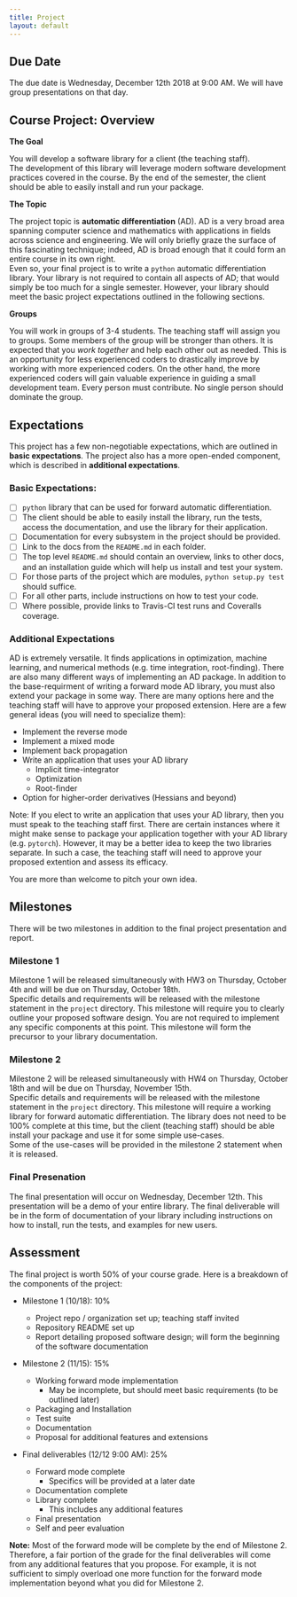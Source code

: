 ```yaml
---
title: Project
layout: default
---
```


## Due Date ##

The due date is Wednesday, December 12th 2018 at 9:00 AM.  We will have group 
presentations on that day.

## Course Project:  Overview

**The Goal**

You will develop a software library for a client (the teaching staff).  
The development of this library will leverage modern software development 
practices covered in the course.  By the end of the semester, 
the client should be able to easily install and run your package.

**The Topic**

The project topic is **automatic differentiation** (AD).  AD is a very broad area spanning computer science and 
mathematics with applications in fields across science and engineering.  We will only briefly graze the surface 
of this fascinating technique; indeed, AD is broad enough that it could form an entire course in its own right.  
Even so, your final project is to write a `python` automatic differentiation library.  Your library is not 
required to contain all aspects of AD; that would simply be too much for a single semester.  However, your library 
should meet the basic project expectations outlined in the following sections.

**Groups** 

You will work in groups of 3-4 students.  The teaching staff will assign you to groups.  Some members of the group will 
be stronger than others.  It is expected that you *work together* and help each other out as needed.  This is an 
opportunity for less experienced coders to drastically improve by working with more experienced coders.  On the other 
hand, the more experienced coders will gain valuable experience in guiding a small development team.  Every person must 
contribute.  No single person should dominate the group.

## Expectations 
This project has a few non-negotiable expectations, which are outlined in **basic expectations**.  The project also 
has a more open-ended component, which is described in **additional expectations**.

### Basic Expectations:
- [ ] `python` library that can be used for forward automatic differentiation.
- [ ] The client should be able to easily install the library, run the tests, access the documentation, and use the 
library for their application.
- [ ] Documentation for every subsystem in the project should be provided.
- [ ] Link to the docs from the ``README.md`` in each folder.
- [ ] The top level ``README.md`` should contain an overview, links to other docs, and an installation guide which 
will help us install and test your system.
- [ ] For those parts of the project which are modules, ``python setup.py test`` should 
suffice.
- [ ] For all other parts, include instructions on how to test your code. 
- [ ] Where possible, provide links to Travis-CI test runs and Coveralls coverage.
 
### Additional Expectations
AD is extremely versatile.  It finds applications in optimization, machine learning, and numerical methods (e.g. 
time integration, root-finding).  There are also many different ways of implementing an AD package.  In addition to 
the base-requirment of writing a forward mode AD library, you must also extend your package in some way.  There are 
many options here and the teaching staff will have to approve your proposed extension.  Here are a few general ideas 
(you will need to specialize them):
* Implement the reverse mode
* Implement a mixed mode
* Implement back propagation
* Write an application that uses your AD library
  - Implicit time-integrator
  - Optimization
  - Root-finder
* Option for higher-order derivatives (Hessians and beyond)

Note:  If you elect to write an application that uses your AD library, then you must speak to the teaching staff 
first.  There are certain instances where it might make sense to package your application together with your AD 
library (e.g. `pytorch`).  However, it may be a better idea to keep the two libraries separate.  In such a case, 
the teaching staff will need to approve your proposed extention and assess its efficacy.

You are more than welcome to pitch your own idea.

<!--
As you will see during the semester, automatic differentiation has two primary modes of operation: forward and 
reverse mode.  Each mode has its benefits and shortcomings, but the forward mode is generally easier to implement.  
-->

<!--
You are required to add a non-trivial feature to your library of your choosing.  
If you are having difficulty coming up with a compelling new feature, please 
set up an appointment with me to discuss possible ideas.  The teaching staff 
will be able to give you a few suggestions if need be.
-->

## Milestones
There will be two milestones in addition to the final project presentation and report.

### Milestone 1
Milestone 1 will be released simultaneously with HW3 on Thursday, October 4th and will be due on Thursday, October 18th.  
Specific details and requirements will be released with the milestone statement in the `project` directory.  This milestone 
will require you to clearly outline your proposed software design.  You are not required to implement any specific 
components at this point.  This milestone will form the precursor to your library documentation. 

### Milestone 2
Milestone 2 will be released simultaneously with HW4 on Thursday, October 18th and will be due on Thursday, November 15th.  
Specific details and requirements will be released with the milestone statement in the `project` directory.  This milestone 
will require a working library for forward automatic differentiation.  The library does not need to be 100% complete at this 
time, but the client (teaching staff) should be able install your package and use it for some simple use-cases.  
Some of the use-cases will be provided in the milestone 2 statement when it is released.

### Final Presenation
The final presentation will occur on Wednesday, December 12th.  This presentation will 
be a demo of your entire library.  The final deliverable will be in the form of 
documentation of your library including instructions on how to install, run the tests, 
and examples for new users.

## Assessment
The final project is worth 50% of your course grade. Here is a breakdown of the components of the project:

* Milestone 1 (10/18): 10% 
  - Project repo / organization set up; teaching staff invited
  - Repository README set up
  - Report detailing proposed software design; will form the beginning of the software documentation

* Milestone 2 (11/15): 15%
  - Working forward mode implementation
    - May be incomplete, but should meet basic requirements (to be outlined later)
  - Packaging and Installation
  - Test suite
  - Documentation
  - Proposal for additional features and extensions
* Final deliverables (12/12 9:00 AM): 25%
  - Forward mode complete
    - Specifics will be provided at a later date
  - Documentation complete
  - Library complete
    - This includes any additional features
  - Final presentation
  - Self and peer evaluation

**Note:** Most of the forward mode will be complete by the end of Milestone 2.  Therefore, a fair portion of the grade for the 
final deliverables will come from any additional features that you propose.  For example, it is not sufficient to simply 
overload one more function for the forward mode implementation beyond what you did for Milestone 2.

